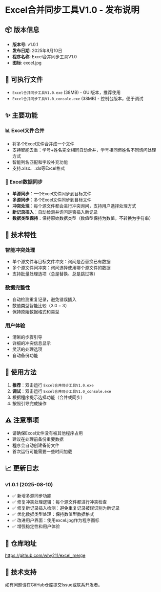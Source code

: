 # Excel合并同步工具V1.0 - 发布说明

## 📦 版本信息
- **版本号**: v1.0.1
- **发布日期**: 2025年8月10日
- **程序名称**: Excel合并同步工具V1.0
- **图标**: excel.jpg

## 🎯 可执行文件
- `Excel合并同步工具V1.0.exe` (38MB) - GUI版本，推荐使用
- `Excel合并同步工具V1.0_console.exe` (38MB) - 控制台版本，便于调试

## ✨ 主要功能

### 📊 Excel文件合并
- 将多个Excel文件合并成一个文件
- 支持智能去重：学号+姓名完全相同自动合并，学号相同但姓名不同询问处理方式
- 智能列名匹配和字段补充功能
- 支持.xlsx、.xls等Excel格式

### 🔄 Excel数据同步
- **单源同步**：一个Excel文件同步到目标文件
- **多源同步**：多个Excel文件同步到目标文件
- **冲突处理**：每个源文件都会进行冲突询问，支持用户选择处理方式
- **新记录插入**：自动检测并询问是否插入新记录
- **数据类型保持**：保持原始数据类型（数值型保持为数值，不转换为字符串）

## 🔧 技术特性

### 智能冲突处理
- 单个源文件与目标文件冲突：询问是否替换已有数据
- 多个源文件间冲突：询问选择使用哪个源文件的数据
- 支持批量处理选项（总是替换、总是跳过等）

### 数据完整性
- 自动检测重复记录，避免错误插入
- 数值类型智能比较（3.0 = 3）
- 保持原始数据格式和类型

### 用户体验
- 清晰的步骤引导
- 详细的冲突信息显示
- 灵活的处理选项
- 自动备份功能

## 🚀 使用方法

1. **推荐**：双击运行 `Excel合并同步工具V1.0.exe`
2. **调试**：双击运行 `Excel合并同步工具V1.0_console.exe`
3. 根据程序提示选择功能（合并或同步）
4. 按照引导完成操作

## ⚠️ 注意事项

- 请确保Excel文件没有被其他程序占用
- 建议在处理前备份重要数据
- 程序会自动创建备份文件
- 首次运行可能需要一些时间加载

## 📈 更新日志

### v1.0.1 (2025-08-10)
- ✅ 新增多源同步功能
- ✅ 修复冲突处理逻辑：每个源文件都进行冲突检查
- ✅ 修复新记录插入检测：避免重复记录被误识别为新记录
- ✅ 优化数据类型处理：保持数值型数据格式
- ✅ 改进用户界面：使用excel.jpg作为程序图标
- ✅ 增强稳定性和用户体验

## 🔗 仓库地址
https://github.com/why211/excel_merge

## 🔧 技术支持
如有问题请在GitHub仓库提交Issue或联系开发者。